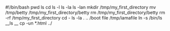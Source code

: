 #!/bin/bash
pwd
ls
cd
ls -l
ls -la
ls -lan
mkdir /tmp/my_first_directory
mv /tmp/betty /tmp/my_first_directory/betty
rm /tmp/my_first_directory/betty
rm -rf /tmp/my_first_directory
cd -
ls -la . .. /boot
file /tmp/iamafile
ln -s /bin/ls __ls __
cp -un *.html ../
